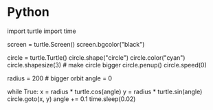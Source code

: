 # Python
import turtle
import time

screen = turtle.Screen()
screen.bgcolor("black")

circle = turtle.Turtle()
circle.shape("circle")
circle.color("cyan")
circle.shapesize(3)  # make circle bigger
circle.penup()
circle.speed(0)

radius = 200  # bigger orbit
angle = 0

while True:
    x = radius * turtle.cos(angle)
    y = radius * turtle.sin(angle)
    circle.goto(x, y)
    angle += 0.1
    time.sleep(0.02)
